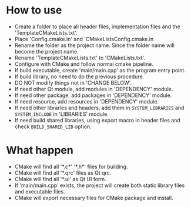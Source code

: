 <!DOCTYPE html>
<html>
<head>
    <title>Complex TemplateCMakeLists</title>
</head>
<body>
    <h1>How to use</h1>
    <ul>
        <li>Create a folder to place all header files, implementation files and the 'TemplateCMakeLists.txt'.</li>
        <li>Place 'Config.cmake.in' and 'CMakeListsConfig.cmake.in</li>
        <li>Rename the folder as the project name. Since the folder name will become the project name.</li>
        <li>Rename 'TemplateCMakeLists.txt' to 'CMakeLists.txt'.</li>
        <li>Configure with CMake and follow normal cmake pipeline.</li>
        <li>If build executable, create 'main/main.cpp' as the program entry point.</li>
        <li>If build library, no need to do the previous procedure.</li>
        <li>DO NOT modify things not in 'CHANGE BELOW'. </li>
        <li>If need other Qt module, add modules in 'DEPENDENCY' module.</li>
        <li>If need other package, add packages in 'DEPENDENCY' module.</li>
        <li>If need resource, add resources in 'DEPENDENCY' module.</li>
        <li>If need other libraries and headers, add them in <code>SYSTEM_LIBRARIES</code> and <code>SYSTEM_INCLUDE</code> in 'LIBRARIES' module. </li>
        <li>If need build shared libraries, using export macro in header files and check <code>BUILD_SHARED_LIB</code> option. </li>
    </ul>
    <h1>What happen</h1>
    <ul>
        <li>CMake will find all '*.c*' '*.h*' files for building. </li>
        <li>CMake will find all '*.qrc' files as Qt qrc. </li>
        <li>CMake will find all '*.ui' as Qt UI form. </li>
        <li>If 'main/main.cpp' exists, the project will create both static library files and executable files. </li>
        <li>CMake will export necessary files for CMake package and install.</li>
    </ul>
</body>
</html>